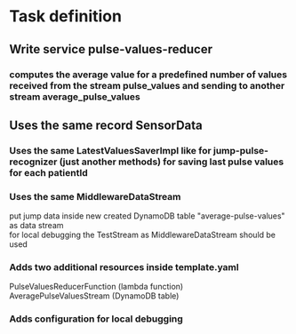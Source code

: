 # Task definition
## Write service pulse-values-reducer
### computes the average value for a predefined number of values received from the stream pulse_values and sending to another stream average_pulse_values 
## Uses the same record SensorData
### Uses the same LatestValuesSaverImpl like for jump-pulse-recognizer (just another methods) for saving last pulse values for each patientId
### Uses the same MiddlewareDataStream
 put jump data inside new created DynamoDB table "average-pulse-values" as data stream <br>
 for local debugging the TestStream as  MiddlewareDataStream should be used 
### Adds two additional resources inside template.yaml
PulseValuesReducerFunction (lambda function) <br>
AveragePulseValuesStream (DynamoDB table)
### Adds configuration for local debugging


